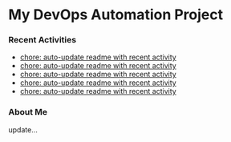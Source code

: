 # My DevOps Automation Project

### Recent Activities
<!-- activity:START -->
- [chore: auto-update readme with recent activity](https://github.com/kaigiii/mybowling-app/commit/3a478ed4d2e615c01658e8bf66206a3f68208ff1)
- [chore: auto-update readme with recent activity](https://github.com/kaigiii/mybowling-app/commit/cf05805968fa34f778ed804a0949515fe1680c05)
- [chore: auto-update readme with recent activity](https://github.com/kaigiii/mybowling-app/commit/9d9872b396841335619394a892c1cac1a8664153)
- [chore: auto-update readme with recent activity](https://github.com/kaigiii/mybowling-app/commit/0cc10a5115628ea7b0a938523fc3279aa8d929f2)
- [chore: auto-update readme with recent activity](https://github.com/kaigiii/mybowling-app/commit/2322d01d3012c42e970925f76b8fc6262f9de1c8)
<!-- activity:END -->

### About Me
<!-- MYLINKS:START -->
<!-- MYLINKS:END -->

update...
